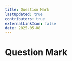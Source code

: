 ```yaml
---
title: Question Mark
lastUpdated: true
contributors: true
externalLinkIcon: false
date: 2025-05-08
---
```

# Question Mark